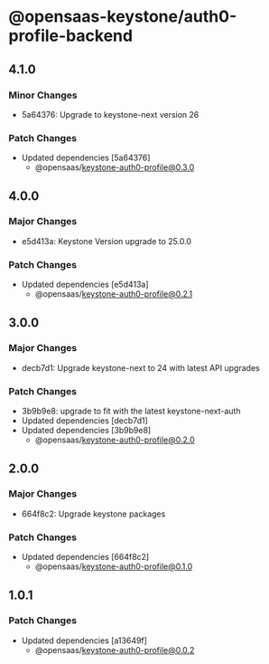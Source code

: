 # @opensaas-keystone/auth0-profile-backend

## 4.1.0

### Minor Changes

- 5a64376: Upgrade to keystone-next version 26

### Patch Changes

- Updated dependencies [5a64376]
  - @opensaas/keystone-auth0-profile@0.3.0

## 4.0.0

### Major Changes

- e5d413a: Keystone Version upgrade to 25.0.0

### Patch Changes

- Updated dependencies [e5d413a]
  - @opensaas/keystone-auth0-profile@0.2.1

## 3.0.0

### Major Changes

- decb7d1: Upgrade keystone-next to 24 with latest API upgrades

### Patch Changes

- 3b9b9e8: upgrade to fit with the latest keystone-next-auth
- Updated dependencies [decb7d1]
- Updated dependencies [3b9b9e8]
  - @opensaas/keystone-auth0-profile@0.2.0

## 2.0.0

### Major Changes

- 664f8c2: Upgrade keystone packages

### Patch Changes

- Updated dependencies [664f8c2]
  - @opensaas/keystone-auth0-profile@0.1.0

## 1.0.1

### Patch Changes

- Updated dependencies [a13649f]
  - @opensaas/keystone-auth0-profile@0.0.2
